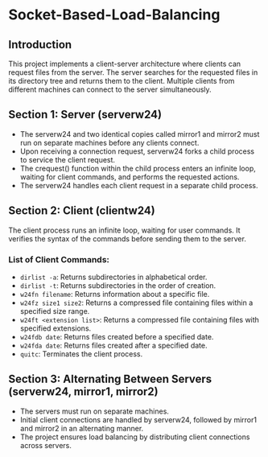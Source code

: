 # Socket-Based-Load-Balancing

## Introduction
This project implements a client-server architecture where clients can request files from the server. The server searches for the requested files in its directory tree and returns them to the client. Multiple clients from different machines can connect to the server simultaneously.

## Section 1: Server (serverw24)
- The serverw24 and two identical copies called mirror1 and mirror2 must run on separate machines before any clients connect.
- Upon receiving a connection request, serverw24 forks a child process to service the client request.
- The crequest() function within the child process enters an infinite loop, waiting for client commands, and performs the requested actions.
- The serverw24 handles each client request in a separate child process.
  
## Section 2: Client (clientw24)
The client process runs an infinite loop, waiting for user commands. It verifies the syntax of the commands before sending them to the server.
  
### List of Client Commands:
- `dirlist -a`: Returns subdirectories in alphabetical order.
- `dirlist -t`: Returns subdirectories in the order of creation.
- `w24fn filename`: Returns information about a specific file.
- `w24fz size1 size2`: Returns a compressed file containing files within a specified size range.
- `w24ft <extension list>`: Returns a compressed file containing files with specified extensions.
- `w24fdb date`: Returns files created before a specified date.
- `w24fda date`: Returns files created after a specified date.
- `quitc`: Terminates the client process.
  
## Section 3: Alternating Between Servers (serverw24, mirror1, mirror2)
- The servers must run on separate machines.
- Initial client connections are handled by serverw24, followed by mirror1 and mirror2 in an alternating manner.
- The project ensures load balancing by distributing client connections across servers.
